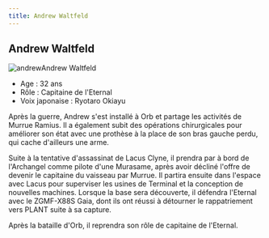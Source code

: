 ```yaml
---
title: Andrew Waltfeld
---
```


Andrew Waltfeld
---------------

![andrew](/images/stories/saga/gundamseeddestiny/persos/civils/andrew.jpg)Andrew Waltfeld


- Age : 32 ans  
- Rôle : Capitaine de l'Eternal  
- Voix japonaise : Ryotaro Okiayu


Après la guerre, Andrew s'est installé à Orb et partage les activités de Murrue Ramius. Il a également subit des opérations chirurgicales pour améliorer son état avec une prothèse à la place de son bras gauche perdu, qui cache d'ailleurs une arme.


Suite à la tentative d'assassinat de Lacus Clyne, il prendra par à bord de l'Archangel comme pilote d'une Murasame, après avoir décliné l'offre de devenir le capitaine du vaisseau par Murrue. Il partira ensuite dans l'espace avec Lacus pour superviser les usines de Terminal et la conception de nouvelles machines. Lorsque la base sera découverte, il défendra l'Eternal avec le ZGMF-X88S Gaia, dont ils ont réussi à détourner le rappatriement vers PLANT suite à sa capture.


Après la bataille d'Orb, il reprendra son rôle de capitaine de l'Eternal.

